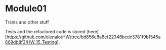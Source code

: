 # Module01
Trains and other stuff

Tests and the refactored code is stored (here)[https://github.com/olenalo/HW/tree/bd856e8a8ef22348bcdc3781f9b1545a669db8f3/HW_15_Testing].
